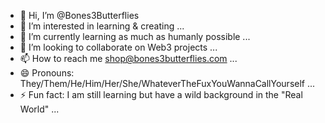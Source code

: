 - 👋 Hi, I’m @Bones3Butterflies
- 👀 I’m interested in learning & creating ...
- 🌱 I’m currently learning as much as humanly possible ...
- 💞️ I’m looking to collaborate on Web3 projects ...
- 📫 How to reach me shop@bones3butterflies.com ...
- 😄 Pronouns: They/Them/He/Him/Her/She/WhateverTheFuxYouWannaCallYourself ...
- ⚡ Fun fact: I am still learning but have a wild background in the "Real World" ...

<!---
Bones3Butterflies/Bones3Butterflies is a ✨ special ✨ repository because its `README.md` (this file) appears on your GitHub profile.
You can click the Preview link to take a look at your changes.
--->
